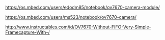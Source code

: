 <https://os.mbed.com/users/edodm85/notebook/ov7670-camera-module/>

<https://os.mbed.com/users/ms523/notebook/ov7670-camera/>

<http://www.instructables.com/id/OV7670-Without-FIFO-Very-Simple-Framecapture-With-/>
